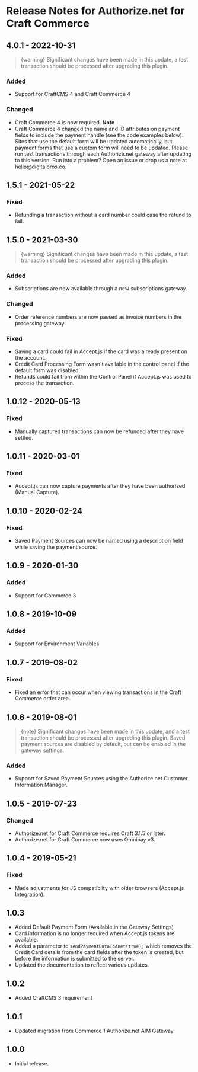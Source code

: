 # Release Notes for Authorize.net for Craft Commerce

## 4.0.1 - 2022-10-31

> {warning} Significant changes have been made in this update, a test transaction should be processed after upgrading this plugin.

### Added
- Support for CraftCMS 4 and Craft Commerce 4

### Changed
- Craft Commerce 4 is now required.
**Note**
- Craft Commerce 4 changed the name and ID attributes on payment fields to include the payment handle (see the code examples below). Sites that use the default form will be updated automatically, but payment forms that use a custom form will need to be updated. Please run test transactions through each Authorize.net gateway after updating to this version. Run into a problem? Open an issue or drop us a note at hello@digitalpros.co.

## 1.5.1 - 2021-05-22

### Fixed
- Refunding a transaction without a card number could case the refund to fail.

## 1.5.0 - 2021-03-30

> {warning} Significant changes have been made in this update, a test transaction should be processed after upgrading this plugin.

### Added
- Subscriptions are now available through a new subscriptions gateway.

### Changed
- Order reference numbers are now passed as invoice numbers in the processing gateway.

### Fixed
- Saving a card could fail in Accept.js if the card was already present on the account.
- Credit Card Processing Form wasn't available in the control panel if the default form was disabled.
- Refunds could fail from within the Control Panel if Accept.js was used to process the transaction.

## 1.0.12 - 2020-05-13

### Fixed
- Manually captured transactions can now be refunded after they have settled.

## 1.0.11 - 2020-03-01

### Fixed
- Accept.js can now capture payments after they have been authorized (Manual Capture).

## 1.0.10 - 2020-02-24

### Fixed
- Saved Payment Sources can now be named using a description field while saving the payment source.

## 1.0.9 - 2020-01-30

### Added
- Support for Commerce 3

## 1.0.8 - 2019-10-09

### Added
- Support for Environment Variables

## 1.0.7 - 2019-08-02

### Fixed
- Fixed an error that can occur when viewing transactions in the Craft Commerce order area.

## 1.0.6 - 2019-08-01

> {note} Significant changes have been made in this update, and a test transaction should be processed after upgrading this plugin. Saved payment sources are disabled by default, but can be enabled in the gateway settings.

### Added
- Support for Saved Payment Sources using the Authorize.net Customer Information Manager.

## 1.0.5 - 2019-07-23

### Changed
- Authorize.net for Craft Commerce requires Craft 3.1.5 or later.
- Authorize.net for Craft Commerce now uses Omnipay v3.

## 1.0.4 - 2019-05-21

### Fixed
- Made adjustments for JS compatiblity with older browsers (Accept.js Integration).

## 1.0.3

- Added Default Payment Form (Available in the Gateway Settings)
- Card information is no longer required when Accept.js tokens are available.
- Added a parameter to `sendPaymentDataToAnet(true);` which removes the Credit Card details from the card fields after the token is created, but before the information is submitted to the server.
- Updated the documentation to reflect various updates.

## 1.0.2

- Added CraftCMS 3 requirement

## 1.0.1

- Updated migration from Commerce 1 Authorize.net AIM Gateway

## 1.0.0

- Initial release.

